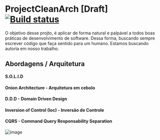 # ProjectCleanArch [Draft] [![Build status](https://ci.appveyor.com/api/projects/status/0e0qfnp2kobgakl6/branch/master?svg=true)](https://ci.appveyor.com/project/wodsonluiz/projectcleanarch)



O objetivo desse projto, é aplicar de forma natural e palpável a todos boas práticas de desenvolvimento de software. 
Dessa forma, buscando sempre escrever código que faça sentido para um humano. 
Estamos buscando autoria em nosso trabalho. 


## Abordagens / Arquitetura 
#### S.O.L.I.D
#### Onion Architecture - Arquitetura em cebolo
#### D.D.D - Domain Driven Design 
#### Inversion of Control (Ioc) - Inversão de Controle
#### CQRS - Command Query Responsability Separation

![image](https://user-images.githubusercontent.com/13908258/143156357-11bbba2a-d81d-48cb-8feb-ad2a447afc7a.png)

